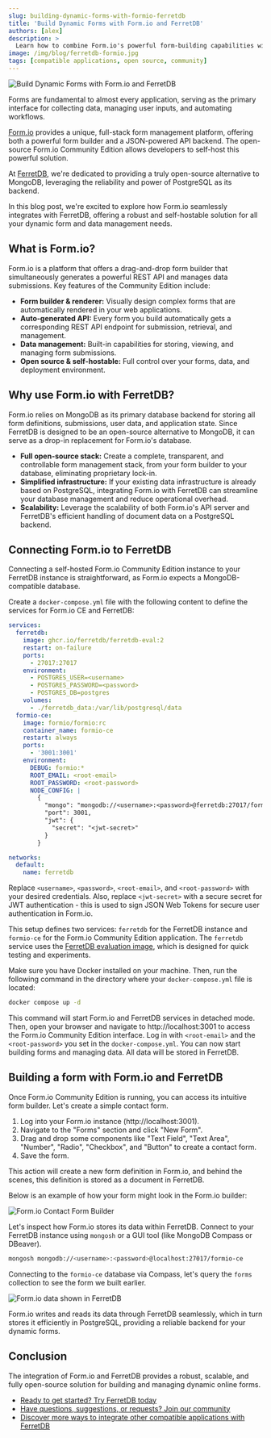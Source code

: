 ```yaml
---
slug: building-dynamic-forms-with-formio-ferretdb
title: 'Build Dynamic Forms with Form.io and FerretDB'
authors: [alex]
description: >
  Learn how to combine Form.io's powerful form-building capabilities with FerretDB, leveraging a robust PostgreSQL-backed database for your form data and submissions.
image: /img/blog/ferretdb-formio.jpg
tags: [compatible applications, open source, community]
---
```


![Build Dynamic Forms with Form.io and FerretDB](/img/blog/ferretdb-formio.jpg)

Forms are fundamental to almost every application, serving as the primary interface for collecting data, managing user inputs, and automating workflows.

<!--truncate-->

[Form.io](https://form.io/) provides a unique, full-stack form management platform, offering both a powerful form builder and a JSON-powered API backend.
The open-source Form.io Community Edition allows developers to self-host this powerful solution.

At [FerretDB](https://www.ferretdb.com/), we're dedicated to providing a truly open-source alternative to MongoDB, leveraging the reliability and power of PostgreSQL as its backend.

In this blog post, we're excited to explore how Form.io seamlessly integrates with FerretDB, offering a robust and self-hostable solution for all your dynamic form and data management needs.

## What is Form.io?

Form.io is a platform that offers a drag-and-drop form builder that simultaneously generates a powerful REST API and manages data submissions.
Key features of the Community Edition include:

- **Form builder & renderer:** Visually design complex forms that are automatically rendered in your web applications.
- **Auto-generated API:** Every form you build automatically gets a corresponding REST API endpoint for submission, retrieval, and management.
- **Data management:** Built-in capabilities for storing, viewing, and managing form submissions.
- **Open source & self-hostable:** Full control over your forms, data, and deployment environment.

## Why use Form.io with FerretDB?

Form.io relies on MongoDB as its primary database backend for storing all form definitions, submissions, user data, and application state.
Since FerretDB is designed to be an open-source alternative to MongoDB, it can serve as a drop-in replacement for Form.io's database.

- **Full open-source stack:** Create a complete, transparent, and controllable form management stack, from your form builder to your database, eliminating proprietary lock-in.
- **Simplified infrastructure:** If your existing data infrastructure is already based on PostgreSQL, integrating Form.io with FerretDB can streamline your database management and reduce operational overhead.
- **Scalability:** Leverage the scalability of both Form.io's API server and FerretDB's efficient handling of document data on a PostgreSQL backend.

## Connecting Form.io to FerretDB

Connecting a self-hosted Form.io Community Edition instance to your FerretDB instance is straightforward, as Form.io expects a MongoDB-compatible database.

Create a `docker-compose.yml` file with the following content to define the services for Form.io CE and FerretDB:

```yaml
services:
  ferretdb:
    image: ghcr.io/ferretdb/ferretdb-eval:2
    restart: on-failure
    ports:
      - 27017:27017
    environment:
      - POSTGRES_USER=<username>
      - POSTGRES_PASSWORD=<password>
      - POSTGRES_DB=postgres
    volumes:
      - ./ferretdb_data:/var/lib/postgresql/data
  formio-ce:
    image: formio/formio:rc
    container_name: formio-ce
    restart: always
    ports:
      - '3001:3001'
    environment:
      DEBUG: formio:*
      ROOT_EMAIL: <root-email>
      ROOT_PASSWORD: <root-password>
      NODE_CONFIG: |
        {
          "mongo": "mongodb://<username>:<password>@ferretdb:27017/formio-ce",
          "port": 3001,
          "jwt": {
            "secret": "<jwt-secret>"
          }
        }

networks:
  default:
    name: ferretdb
```

Replace `<username>`, `<password>`, `<root-email>`, and `<root-password>` with your desired credentials.
Also, replace `<jwt-secret>` with a secure secret for JWT authentication - this is used to sign JSON Web Tokens for secure user authentication in Form.io.

This setup defines two services: `ferretdb` for the FerretDB instance and `formio-ce` for the Form.io Community Edition application.
The `ferretdb` service uses the [FerretDB evaluation image](https://docs.ferretdb.io/installation/evaluation/), which is designed for quick testing and experiments.

Make sure you have Docker installed on your machine.
Then, run the following command in the directory where your `docker-compose.yml` file is located:

```sh
docker compose up -d
```

This command will start Form.io and FerretDB services in detached mode.
Then, open your browser and navigate to http://localhost:3001 to access the Form.io Community Edition interface.
Log in with `<root-email>` and the `<root-password>` you set in the `docker-compose.yml`.
You can now start building forms and managing data.
All data will be stored in FerretDB.

## Building a form with Form.io and FerretDB

Once Form.io Community Edition is running, you can access its intuitive form builder.
Let's create a simple contact form.

1. Log into your Form.io instance (http://localhost:3001).
2. Navigate to the "Forms" section and click "New Form".
3. Drag and drop some components like "Text Field", "Text Area", "Number", "Radio", "Checkbox", and "Button" to create a contact form.
4. Save the form.

This action will create a new form definition in Form.io, and behind the scenes, this definition is stored as a document in FerretDB.

Below is an example of how your form might look in the Form.io builder:

![Form.io Contact Form Builder](/img/blog/formio-contact-form.png)

Let's inspect how Form.io stores its data within FerretDB.
Connect to your FerretDB instance using `mongosh` or a GUI tool (like MongoDB Compass or DBeaver).

```sh
mongosh mongodb://<username>:<password>@localhost:27017/formio-ce
```

Connecting to the `formio-ce` database via Compass, let's query the `forms` collection to see the form we built earlier.

![Form.io data shown in FerretDB](/img/blog/formio-data.png)

Form.io writes and reads its data through FerretDB seamlessly, which in turn stores it efficiently in PostgreSQL, providing a reliable backend for your dynamic forms.

## Conclusion

The integration of Form.io and FerretDB provides a robust, scalable, and fully open-source solution for building and managing dynamic online forms.

- [Ready to get started? Try FerretDB today](https://github.com/FerretDB/FerretDB)
- [Have questions, suggestions, or requests? Join our community](https://docs.ferretdb.io/#community)
- [Discover more ways to integrate other compatible applications with FerretDB](https://docs.ferretdb.io/compatible-applications)
